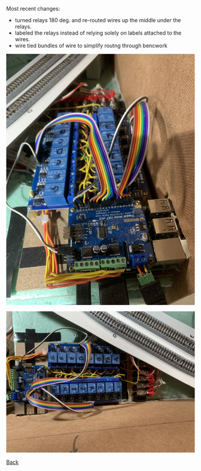 Most recent changes:

- turned relays 180 deg. and re-routed wires up the middle under the relays.
- labeled the relays instead of relying solely on labels attached to the wires.
- wire tied bundles of wire to simplify routng through bencwork

![Image of steel viaduct](./IMG_0129.jpg)

![Image of steel viaduct](./IMG_0130.jpg)


[Back](https://github.com/nscale4by8/nscale4x8/blob/master/README.md)
